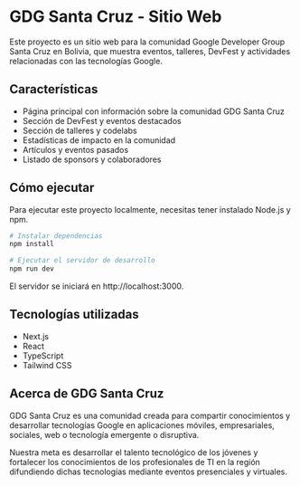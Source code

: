 # GDG Santa Cruz - Sitio Web

Este proyecto es un sitio web para la comunidad Google Developer Group Santa Cruz en Bolivia, que muestra eventos, talleres, DevFest y actividades relacionadas con las tecnologías Google.

## Características

- Página principal con información sobre la comunidad GDG Santa Cruz
- Sección de DevFest y eventos destacados
- Sección de talleres y codelabs
- Estadísticas de impacto en la comunidad
- Artículos y eventos pasados
- Listado de sponsors y colaboradores

## Cómo ejecutar

Para ejecutar este proyecto localmente, necesitas tener instalado Node.js y npm.

```bash
# Instalar dependencias
npm install

# Ejecutar el servidor de desarrollo
npm run dev
```

El servidor se iniciará en http://localhost:3000.

## Tecnologías utilizadas

- Next.js
- React
- TypeScript
- Tailwind CSS

## Acerca de GDG Santa Cruz

GDG Santa Cruz es una comunidad creada para compartir conocimientos y desarrollar tecnologías Google en aplicaciones móviles, empresariales, sociales, web o tecnología emergente o disruptiva.

Nuestra meta es desarrollar el talento tecnológico de los jóvenes y fortalecer los conocimientos de los profesionales de TI en la región difundiendo dichas tecnologías mediante eventos presenciales y virtuales. 